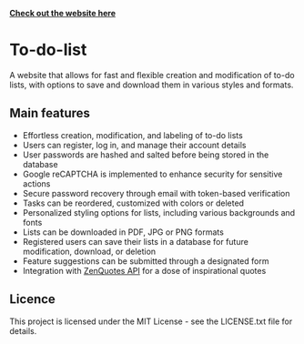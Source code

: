 <a href="https://create-your-own-to-do-list-app-bb65387bda14.herokuapp.com/" target="blank">**Check out the website here**</a>

<h1>To-do-list</h1>
A website that allows for fast and flexible creation and modification of to-do lists, with options to save and download them in various styles and formats.
<h2>Main features</h2>
<ul>
    <li>Effortless creation, modification, and labeling of to-do lists</li>
    <li>Users can register, log in, and manage their account details</li>
    <li>User passwords are hashed and salted before being stored in the database</li>
    <li>Google reCAPTCHA is implemented to enhance security for sensitive actions</li>
    <li>Secure password recovery through email with token-based verification</li>
    <li>Tasks can be reordered, customized with colors or deleted</li>
    <li>Personalized styling options for lists, including various backgrounds and fonts</li>
    <li>Lists can be downloaded in PDF, JPG or PNG formats</li>
    <li>Registered users can save their lists in a database for future modification, download, or deletion</li>
    <li>Feature suggestions can be submitted through a designated form</li>
    <li>Integration with <a href="https://zenquotes.io/" class="text-decoration-none" target="_blank">ZenQuotes API</a> for a dose of inspirational quotes</li>
</ul>
<h2>Licence</h2>
This project is licensed under the MIT License - see the LICENSE.txt file for details.

